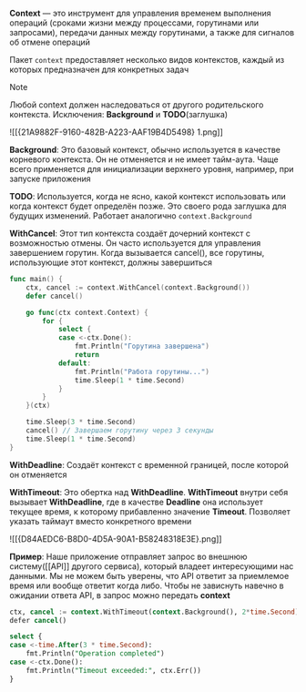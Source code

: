 
**Context** — это инструмент для управления временем выполнения операций (сроками жизни между процессами, горутинами или запросами), передачи данных между горутинами, а также для сигналов об отмене операций

Пакет `context` предоставляет несколько видов контекстов, каждый из которых предназначен для конкретных задач

> [!NOTE]
> Любой context должен наследоваться от другого родительского контекста. Исключения: **Background** и **TODO**(заглушка)

![[{21A9882F-9160-482B-A223-AAF19B4D5498} 1.png]]

**Background**: Это базовый контекст, обычно используется в качестве корневого контекста. Он не отменяется и не имеет тайм-аута. Чаще всего применяется для инициализации верхнего уровня, например, при запуске приложения

**TODO**: Используется, когда не ясно, какой контекст использовать или когда контекст будет определён позже. Это своего рода заглушка для будущих изменений. Работает аналогично `context.Background`

**WithCancel**: Этот тип контекста создаёт дочерний контекст с возможностью отмены. Он часто используется для управления завершением горутин. Когда вызывается cancel(), все горутины, использующие этот контекст, должны завершиться
```go
func main() {
    ctx, cancel := context.WithCancel(context.Background())
    defer cancel()

    go func(ctx context.Context) {
        for {
            select {
            case <-ctx.Done():
                fmt.Println("Горутина завершена")
                return
            default:
                fmt.Println("Работа горутины...")
                time.Sleep(1 * time.Second)
            }
        }
    }(ctx)

    time.Sleep(3 * time.Second)
    cancel() // Завершаем горутину через 3 секунды
    time.Sleep(1 * time.Second)
}
```

**WithDeadline**: Создаёт контекст с временной границей, после которой он отменяется

**WithTimeout**: Это обертка над **WithDeadline**. **WithTimeout** внутри себя вызывает **WithDeadline**, где в качестве **Deadline** она использует текущее время, к которому прибавленно значение **Timeout**. Позволяет указать таймаут вместо конкретного времени

![[{D84AEDC6-B8D0-4D5A-90A1-B58248318E3E}.png]]

**Пример**: Наше приложение отправляет запрос во внешнюю систему([[API]] другого сервиса), который владеет интересующими нас данными. Мы не можем быть уверены, что API ответит за приемлемое время или вообще ответит когда либо. Чтобы не зависнуть навечно в ожидании ответа API, в запрос можно передать **context**

```sql
ctx, cancel := context.WithTimeout(context.Background(), 2*time.Second)
defer cancel()

select {
case <-time.After(3 * time.Second):
    fmt.Println("Operation completed")
case <-ctx.Done():
    fmt.Println("Timeout exceeded:", ctx.Err())
}
```

